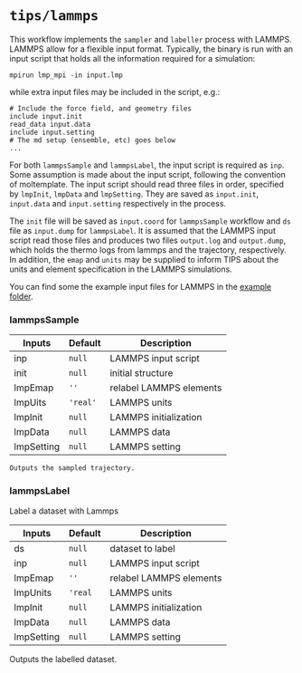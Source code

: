 # `tips/lammps`

This workflow implements the `sampler` and `labeller` process with LAMMPS.
LAMMPS allow for a flexible input format. Typically, the binary is run with an
input script that holds all the information required for a simulation:

```shell
mpirun lmp_mpi -in input.lmp
```

while extra input files may be included in the script, e.g.:

```shell
# Include the force field, and geometry files
include input.init
read_data input.data
include input.setting
# The md setup (ensemble, etc) goes below
...
```

For both `lammpsSample` and `lammpsLabel`, the input script is required as
`inp`. Some assumption is made about the input script, following the convention
of moltemplate. The input script should read three files in order, specified by
`lmpInit`, `lmpData` and `lmpSetting`. They are saved as `input.init`,
`input.data` and `input.setting` respectively in the process.

The `init` file will be saved as `input.coord` for `lammpsSample` workflow and
 `ds` file as `input.dump` for `lammpsLabel`. It is assumed that the LAMMPS
 input script read those files and produces two files `output.log` and
 `output.dump`, which holds the thermo logs from lammps and the trajectory,
 respectively. In addition, the `emap` and `units` may be supplied to inform
 TIPS about the units and element specification in the LAMMPS simulations.

You can find some the example input files for LAMMPS in the [example
folder](https://github.com/yqshao/tips/examples/explore-nacl).

### lammpsSample

| Inputs     | Default  | Description             |
|------------|----------|-------------------------|
| inp        | `null`   | LAMMPS input script     |
| init       | `null`   | initial structure       |
| lmpEmap    | `''`     | relabel LAMMPS elements |
| lmpUits    | `'real'` | LAMMPS units            |
| lmpInit    | `null`   | LAMMPS initialization   |
| lmpData    | `null`   | LAMMPS data             |
| lmpSetting | `null`   | LAMMPS setting          |

    Outputs the sampled trajectory.

### lammpsLabel
Label a dataset with Lammps

| Inputs     | Default | Description             |
|------------|---------|-------------------------|
| ds         | `null`  | dataset to label        |
| inp        | `null`  | LAMMPS input script     |
| lmpEmap    | `''`    | relabel LAMMPS elements |
| lmpUnits   | `'real` | LAMMPS units            |
| lmpInit    | `null`  | LAMMPS initialization   |
| lmpData    | `null`  | LAMMPS data             |
| lmpSetting | `null`  | LAMMPS setting          |

Outputs the labelled dataset.
